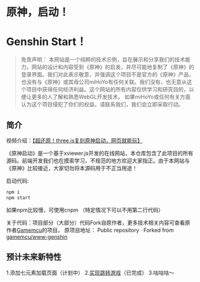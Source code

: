 # 原神，启动！
# Genshin Start！ 

> 免责声明：
本网站是一个纯粹的技术示例，旨在展示和分享我们的技术能力。网站的设计和内容受到《原神》的启发，并尽可能地复制了《原神》的登录界面。我们对此表示敬意，并强调这个项目不是官方的《原神》产品，也没有与《原神》或其母公司miHoYo有任何关联。我们没有，也无意从这个项目中获得任何经济利益。这个网站的所有内容仅供学习和研究目的，以便让更多的人了解和熟悉WebGL开发技术。
如果miHoYo或任何有关方面认为这个项目侵犯了你们的权益，请联系我们，我们会立即采取行动。

## 简介
视频介绍：[【超还原！three.js复刻原神启动，网页就能玩】](https://www.bilibili.com/video/av233608102)

《原神启动》是一个基于xviewer.js开发的在线网站，本仓库包含了此项目的所有源码。前端开发我们也在摸索学习，不规范的地方欢迎大家指正。由于本网站与《原神》比较接近，大家切勿将本源码用于不正当用途！

启动代码:

```js
npm i
npm start
```
如果npm比较慢，可使用cnpm
（特定情况下可以不用第二行代码）


关于代码：项目部分（大部分）代码Fork自原作者，更多技术相关内容可查看原作者[Gamemcu](https://github.com/gamemcu)的项目。
原项目地址：
Public repository · Forked from [gamemcu/www-genshin](https://github.com/gamemcu/www-genshin)

## 预计未来新特性
 1.添加七元素加载页面（计划中）
 2.[实现跳转游戏](https://github.com/Titlecan/Start-Yuanshen)（已完成）
 3.咕咕咕～
